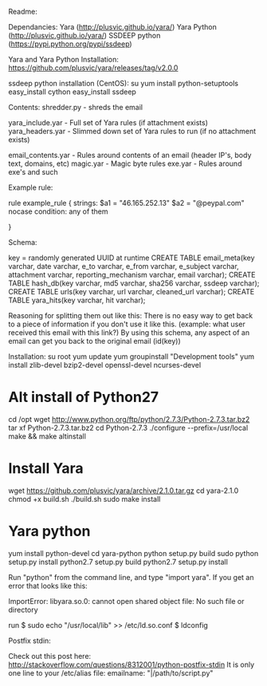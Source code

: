 Readme:

Dependancies:
Yara (http://plusvic.github.io/yara/)
Yara Python (http://plusvic.github.io/yara/)
SSDEEP python (https://pypi.python.org/pypi/ssdeep)

Yara and Yara Python Installation:
https://github.com/plusvic/yara/releases/tag/v2.0.0

ssdeep python installation (CentOS):
su
yum install python-setuptools
easy_install cython
easy_install ssdeep

Contents:
shredder.py - shreds the email

yara_include.yar - Full set of Yara rules (if attachment exists)
yara_headers.yar - Slimmed down set of Yara rules to run (if no attachment exists)

email_contents.yar - Rules around contents of an email (header IP's, body text, domains, etc)
magic.yar - Magic byte rules
exe.yar - Rules around exe's and such

Example rule:

rule example_rule
{
strings:
	$a1 = "46.165.252.13"
	$a2 = "@peypal.com" nocase
condition:
	any of them

}

Schema:

key = randomly generated UUID at runtime
CREATE TABLE email_meta(key varchar, date varchar, e_to varchar, e_from varchar, e_subject varchar, attachment varchar, reporting_mechanism varchar, email varchar);
CREATE TABLE hash_db(key varchar, md5 varchar, sha256 varchar, ssdeep varchar);
CREATE TABLE urls(key varchar, url varchar, cleaned_url varchar);
CREATE TABLE yara_hits(key varchar, hit varchar);


Reasoning for splitting them out like this:
There is no easy way to get back to a piece of information if you don't use it like this. (example: what user received this email with this link?) By using this schema, any aspect of an email can get you back to the original email (id(key))


Installation:
su root
yum update
yum groupinstall "Development tools"
yum install zlib-devel bzip2-devel openssl-devel ncurses-devel

# Alt install of Python27
cd /opt
wget http://www.python.org/ftp/python/2.7.3/Python-2.7.3.tar.bz2
tar xf Python-2.7.3.tar.bz2
cd Python-2.7.3
./configure --prefix=/usr/local
make && make altinstall

# Install Yara
wget https://github.com/plusvic/yara/archive/2.1.0.tar.gz
cd yara-2.1.0
chmod +x build.sh
./build.sh
sudo make install

# Yara python
yum install python-devel
cd yara-python
python setup.py build
sudo python setup.py install
python2.7 setup.py build
python2.7 setup.py install

Run "python" from the command line, and type "import yara". If you get an error that looks like this:

ImportError: libyara.so.0: cannot open shared object file: No such file or directory

run 
$ sudo echo "/usr/local/lib" >> /etc/ld.so.conf
$ ldconfig


Postfix stdin:

Check out this post here: http://stackoverflow.com/questions/8312001/python-postfix-stdin
It is only one line to your /etc/alias file: emailname: "|/path/to/script.py"